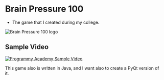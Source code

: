# Brain Pressure 100

- The game that I created during my college.

![Brain Pressure 100 logo](https://user-images.githubusercontent.com/58727783/215266681-8f07aeec-76ca-46ca-a6a0-4041807f13a3.gif)


## Sample Video
[![Frogrammy Academy Sample Video](http://img.youtube.com/vi/wHnt4JFLn7o/0.jpg)](http://www.youtube.com/watch?v=wHnt4JFLn7o)

This game also is written in Java, and I want also to create a PyQt version of it.

